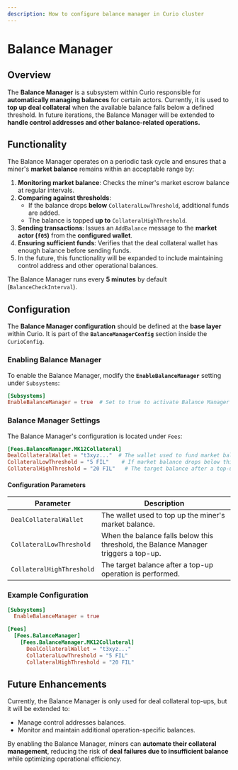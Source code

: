 ```yaml
---
description: How to configure balance manager in Curio cluster
---
```


# Balance Manager

## Overview
The **Balance Manager** is a subsystem within Curio responsible for **automatically managing balances** for certain actors. Currently, it is used to **top up deal collateral** when the available balance falls below a defined threshold. In future iterations, the Balance Manager will be extended to **handle control addresses and other balance-related operations.**

## Functionality
The Balance Manager operates on a periodic task cycle and ensures that a miner's **market balance** remains within an acceptable range by:
1. **Monitoring market balance**: Checks the miner's market escrow balance at regular intervals.
2. **Comparing against thresholds**:
    - If the balance drops **below** `CollateralLowThreshold`, additional funds are added.
    - The balance is topped **up to** `CollateralHighThreshold`.
3. **Sending transactions**: Issues an `AddBalance` message to the **market actor (`f05`)** from the **configured wallet**.
4. **Ensuring sufficient funds**: Verifies that the deal collateral wallet has enough balance before sending funds.
5. In the future, this functionality will be expanded to include maintaining control address and other operational balances.

The Balance Manager runs every **5 minutes** by default (`BalanceCheckInterval`).

## Configuration
The **Balance Manager configuration** should be defined at the **base layer** within Curio. It is part of the **`BalanceManagerConfig`** section inside the `CurioConfig`.

### **Enabling Balance Manager**
To enable the Balance Manager, modify the **`EnableBalanceManager`** setting under `Subsystems`:

```toml
[Subsystems]
EnableBalanceManager = true  # Set to true to activate Balance Manager
```

### **Balance Manager Settings**
The Balance Manager's configuration is located under `Fees`:

```toml
[Fees.BalanceManager.MK12Collateral]
DealCollateralWallet = "t3xyz..."  # The wallet used to fund market balance
CollateralLowThreshold = "5 FIL"    # If market balance drops below this, a top-up is triggered
CollateralHighThreshold = "20 FIL"   # The target balance after a top-up
```

#### Configuration Parameters
| Parameter                 | Description |
|---------------------------|-------------|
| `DealCollateralWallet`    | The wallet used to top up the miner's market balance. |
| `CollateralLowThreshold`  | When the balance falls below this threshold, the Balance Manager triggers a top-up. |
| `CollateralHighThreshold` | The target balance after a top-up operation is performed. |

### Example Configuration
```toml
[Subsystems]
  EnableBalanceManager = true

[Fees]
  [Fees.BalanceManager]
    [Fees.BalanceManager.MK12Collateral]
      DealCollateralWallet = "t3xyz..."
      CollateralLowThreshold = "5 FIL"
      CollateralHighThreshold = "20 FIL"
```

## Future Enhancements
Currently, the Balance Manager is only used for deal collateral top-ups, but it will be extended to:
- Manage control addresses balances.
- Monitor and maintain additional operation-specific balances.

By enabling the Balance Manager, miners can **automate their collateral management**, reducing the risk of **deal failures due to insufficient balance** while optimizing operational efficiency.
```
